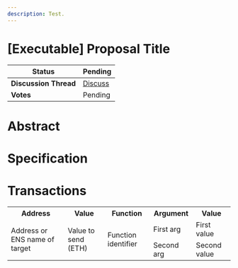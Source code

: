 ```yaml
---
description: Test.
---
```


# [Executable] Proposal Title

| **Status**            | Pending                                                                                                                                      |
| --------------------- | ------------------------------------------------------------------------------------------------------------------------------------------- |
| **Discussion Thread** | [Discuss](https://discuss.ens.domains/t/...)                                                                                                |
| **Votes**             | Pending                                                                                                                                     |

# Abstract
<!--
  Abstract is a multi-sentence (short paragraph) summary.
  This should be a very terse and human-readable version of the specification section. Someone should be able to read only the abstract
  to get the gist of what this proposal does. 
-->

# Specification
<!-- The specification should describe the proposal in detail. The specification should be detailed enough to cover all the details of the proposal. -->

# Transactions
<!-- The transactions section describes all the calls that should be encoded in the onchain version of this proposal. Use the table below as a starting point. -->
<table>
    <tr>
        <th>Address</th>
        <th>Value</th>
        <th>Function</th>
        <th>Argument</th>
        <th>Value</th>
    </tr>
    <tr>
        <td rowspan=2>Address or ENS name of target</td>
        <td rowspan=2>Value to send (ETH)</td>
        <td rowspan=2>Function identifier</td>
        <td>First arg</td>
        <td>First value</td>
    </tr>
    <tr>
        <td>Second arg</td>
        <td>Second value</td>
    </tr>
</table>
